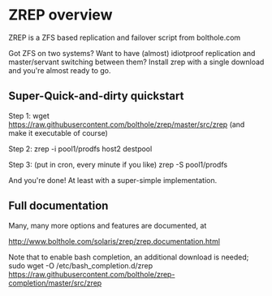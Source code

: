 # ZREP overview
ZREP is a ZFS based replication and failover script from bolthole.com

Got ZFS on two systems? Want to have (almost) idiotproof replication and master/servant switching between them?
Install zrep with a single download and you're almost ready to go.

## Super-Quick-and-dirty quickstart

Step 1: wget https://raw.githubusercontent.com/bolthole/zrep/master/src/zrep  (and make it executable of course)

Step 2: zrep -i pool1/prodfs host2 destpool

Step 3: (put in cron, every minute if you like)  zrep -S pool1/prodfs

And you're done!  At least with a super-simple implementation.

## Full documentation
Many, many more options and features are documented, at

 http://www.bolthole.com/solaris/zrep/zrep.documentation.html

Note that to enable bash completion, an additional download is needed;
sudo wget -O /etc/bash_completion.d/zrep https://raw.githubusercontent.com/bolthole/zrep-completion/master/src/zrep
